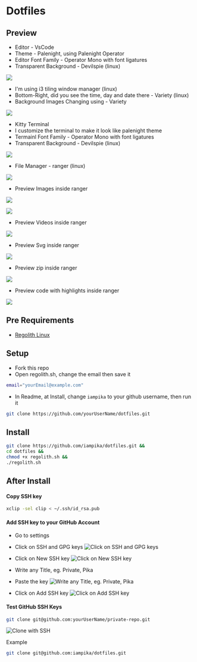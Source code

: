 # Dotfiles

## Preview

- Editor - VsCode
- Theme - Palenight, using Palenight Operator
- Editor Font Family - Operator Mono with font ligatures
- Transparent Background - Devilspie (linux)

![](https://lh3.googleusercontent.com/-41GubJ28nQM/XfOpzP0vqhI/AAAAAAAABF0/6hSyyiuqDQQ7PWPJB5xFfwDmwtUDYfRkQCK8BGAsYHg/s0/Screenshot%2Bfrom%2B2019-12-13%2B20-34-50.png)

- I'm using i3 tiling window manager (linux)
- Bottom-Right, did you see the time, day and date there - Variety (linux)
- Background Images Changing using - Variety

![](https://lh3.googleusercontent.com/-1jVvjdDqTJ8/XfOrrgvW6ZI/AAAAAAAABGc/7S-Bt7HFgPYKeF-39y9we76V9rdbotYFgCK8BGAsYHg/s0/Screenshot%2Bfrom%2B2019-12-13%2B20-47-23.png)

- Kitty Terminal
- I customize the terminal to make it look like palenight theme
- Termainl Font Family - Operator Mono with font ligatures
- Transparent Background - Devilspie (linux)

![](https://lh3.googleusercontent.com/-_O6qhKbSvBI/XfOzXkipepI/AAAAAAAABHQ/ivME9tRS7aIYOZsJ3JLLp3ihKGblYcsAACK8BGAsYHg/s0/Screenshot%2Bfrom%2B2019-12-13%2B21-20-00.png)

- File Manager - ranger (linux)

![](https://lh3.googleusercontent.com/-ZAOtRn3Kgd0/XfOz6wHVTVI/AAAAAAAABHk/8PfRNpluvwcgc7XEFzB1HiPJPbhfvapowCK8BGAsYHg/s0/Screenshot%2Bfrom%2B2019-12-13%2B21-22-39.png)

- Preview Images inside ranger

![](https://lh3.googleusercontent.com/-uB0idAiC0KM/XfZGGaA40xI/AAAAAAAABLc/2TuaBNabi8IFmLbVe-kMOomTHf7-Q_4kQCK8BGAsYHg/s0/Screenshot%2Bfrom%2B2019-12-15%2B16-56-10.png)

![](https://lh3.googleusercontent.com/-EfXK-WAqS60/XfZGKpHNmgI/AAAAAAAABLo/aa0GEzpIBDQAQw1-s3-fhasTIrx2xaWPQCK8BGAsYHg/s0/Screenshot%2Bfrom%2B2019-12-15%2B16-59-28.png)

- Preview Videos inside ranger

![](https://lh3.googleusercontent.com/-yCbt4CRjI_o/XfZHCFY_EkI/AAAAAAAABMI/HzLL6LaW7JkIZ1m5Bfc1Y5lAomrtlyT0QCK8BGAsYHg/s0/Screenshot%2Bfrom%2B2019-12-15%2B17-04-02.png)

- Preview Svg inside ranger

![](https://lh3.googleusercontent.com/-82cDJ3UZ3Ic/XfZHnICj45I/AAAAAAAABNA/OmILiwXB-b0rXtygcGREX-m5w2jaOnXnwCK8BGAsYHg/s0/Screenshot%2Bfrom%2B2019-12-15%2B17-20-31.png)

- Preview zip inside ranger

![](https://lh3.googleusercontent.com/-dtiFlOVeLvc/XfZHt18sSUI/AAAAAAAABNM/sXmBxaDXWdkGLujNnQ6_tD2cMxEdwKNoACK8BGAsYHg/s0/Screenshot%2Bfrom%2B2019-12-15%2B17-17-49.png)

- Preview code with highlights inside ranger

![](https://lh3.googleusercontent.com/-2AjyK-9uK4I/XfZH26EPSfI/AAAAAAAABNc/cnT-XbbSgTYY4VccA-zfIPrcR6k8yFLGQCK8BGAsYHg/s0/Screenshot%2Bfrom%2B2019-12-15%2B17-05-19.png)

## Pre Requirements

- [Regolith Linux](https://regolith-linux.org/)

## Setup

- Fork this repo
- Open regolith.sh, change the email then save it

```bash
email="yourEmail@example.com"
```

- In Readme, at Install, change `iampika` to your github username, then run it

```bash
git clone https://github.com/yourUserName/dotfiles.git
```

## Install

```bash
git clone https://github.com/iampika/dotfiles.git &&
cd dotfiles &&
chmod +x regolith.sh &&
./regolith.sh
```

## After Install

#### Copy SSH key

```bash
xclip -sel clip < ~/.ssh/id_rsa.pub
```

#### Add SSH key to your GitHub Account

- Go to settings

- Click on SSH and GPG keys
  ![Click on SSH and GPG keys](https://devconnected.com/wp-content/uploads/2019/10/ssh-gpg.png)

- Click on New SSH key
  ![Click on New SSH key](https://devconnected.com/wp-content/uploads/2019/10/ssh-key-create-768x284.png)

- Write any Title, eg. Private, Pika

- Paste the key
  ![Write any Title, eg. Private, Pika](https://devconnected.com/wp-content/uploads/2019/10/public-key-github-768x422.png)

- Click on Add SSH key
  ![Click on Add SSH key](https://devconnected.com/wp-content/uploads/2019/10/ssh-keys.png)

#### Test GitHub SSH Keys

```bash
git clone git@github.com:yourUserName/private-repo.git
```

![Clone with SSH](https://devconnected.com/wp-content/uploads/2019/10/clone-download.png)

Example

```bash
git clone git@github.com:iampika/dotfiles.git
```
